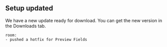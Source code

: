 ## Setup updated

We have a new update ready for download. You can get the new version in the Downloads tab.

```
room:
- pushed a hotfix for Preview Fields
```